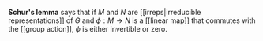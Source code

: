 **Schur's lemma** says that if $M$ and $N$ are [[irreps|irreducible representations]] of $G$ and $\phi: M \to N$ is a [[linear map]] that commutes with the [[group action]], $\phi$ is either invertible or zero.